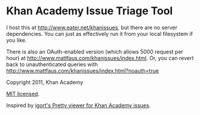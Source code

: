 # Khan Academy Issue Triage Tool

I host this at http://www.eater.net/khanissues, but there are no server
dependencies. You can just as effectively run it from your local
filesystem if you like.

There is also an OAuth-enabled version (which allows 5000 request per hour)
at http://www.mattfaus.com/khanissues/index.html. Or, you can revert back
to unauthenticated queries with http://www.mattfaus.com/khanissues/index.html?noauth=true

Copyright 2011, Khan Academy

[MIT licensed](http://en.wikipedia.org/wiki/MIT_License).

Inspired by [igort's Pretty viewer for Khan Academy issues](https://github.com/igorT/Pretty-viewer-for-Khan-Academy-issues).
